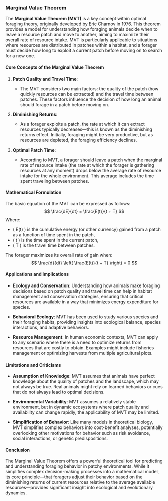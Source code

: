 ### Marginal Value Theorem

The **Marginal Value Theorem (MVT)** is a key concept within optimal foraging theory, originally developed by Eric Charnov in 1976. This theorem provides a model for understanding how foraging animals decide when to leave a resource patch and move to another, aiming to maximize their overall rate of resource intake. MVT is particularly applicable to situations where resources are distributed in patches within a habitat, and a forager must decide how long to exploit a current patch before moving on to search for a new one.

#### Core Concepts of the Marginal Value Theorem

1. **Patch Quality and Travel Time**:
   - The MVT considers two main factors: the quality of the patch (how quickly resources can be extracted) and the travel time between patches. These factors influence the decision of how long an animal should forage in a patch before moving on.

2. **Diminishing Returns**:
   - As a forager exploits a patch, the rate at which it can extract resources typically decreases—this is known as the diminishing returns effect. Initially, foraging might be very productive, but as resources are depleted, the foraging efficiency declines.

3. **Optimal Patch Time**:
   - According to MVT, a forager should leave a patch when the marginal rate of resource intake (the rate at which the forager is gathering resources at any moment) drops below the average rate of resource intake for the whole environment. This average includes the time spent traveling between patches.

#### Mathematical Formulation

The basic equation of the MVT can be expressed as follows:
$$
\frac{dE}{dt} = \frac{E(t)}{t + T}
$$
Where:
- \( E(t) \) is the cumulative energy (or other currency) gained from a patch as a function of time spent in the patch,
- \( t \) is the time spent in the current patch,
- \( T \) is the travel time between patches.

The forager maximizes its overall rate of gain when:
$$
\frac{d}{dt} \left( \frac{E(t)}{t + T} \right) = 0
$$

#### Applications and Implications

- **Ecology and Conservation**: Understanding how animals make foraging decisions based on patch quality and travel time can help in habitat management and conservation strategies, ensuring that critical resources are available in a way that minimizes energy expenditure for species.

- **Behavioral Ecology**: MVT has been used to study various species and their foraging habits, providing insights into ecological balance, species interactions, and adaptive behaviors.

- **Resource Management**: In human economic contexts, MVT can apply to any scenario where there is a need to optimize returns from resources that are costly to obtain. Examples might include fisheries management or optimizing harvests from multiple agricultural plots.

#### Limitations and Criticisms

- **Assumption of Knowledge**: MVT assumes that animals have perfect knowledge about the quality of patches and the landscape, which may not always be true. Real animals might rely on learned behaviors or cues that do not always lead to optimal decisions.

- **Environmental Variability**: MVT assumes a relatively stable environment, but in dynamic ecosystems where patch quality and availability can change rapidly, the applicability of MVT may be limited.

- **Simplification of Behavior**: Like many models in theoretical biology, MVT simplifies complex behaviors into cost-benefit analyses, potentially overlooking other motivations for behavior such as risk avoidance, social interactions, or genetic predispositions.

#### Conclusion

The Marginal Value Theorem offers a powerful theoretical tool for predicting and understanding foraging behavior in patchy environments. While it simplifies complex decision-making processes into a mathematical model, its core principle—that foragers adjust their behavior based on the diminishing returns of current resources relative to the average available resources—provides significant insight into ecological and evolutionary dynamics.